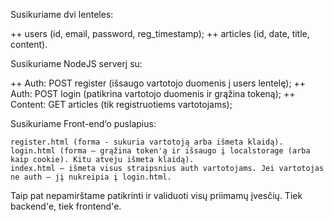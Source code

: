 Susikuriame dvi lenteles:

   ++ users (id, email, password, reg_timestamp);
  ++  articles (id, date, title, content).

Susikuriame NodeJS serverį su:

   ++ Auth: POST register (išsaugo vartotojo duomenis į users lentelę);
   ++ Auth: POST login (patikrina vartotojo duomenis ir grąžina tokeną);
   ++ Content: GET articles (tik registruotiems vartotojams);

Susikuriame Front-end‘o puslapius:

    register.html (forma - sukuria vartotoją arba išmeta klaidą).
    login.html (forma – grąžina token'ą ir išsaugo į localstorage (arba kaip cookie). Kitu atveju išmeta klaidą).
    index.html – išmeta visus straipsnius auth vartotojams. Jei vartotojas ne auth – jį nukreipia į login.html.

Taip pat nepamirštame patikrinti ir validuoti visų priimamų įvesčių. Tiek backend'e, tiek frontend'e.
